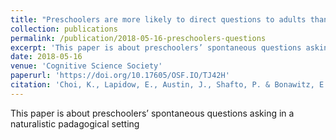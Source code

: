 ```yaml
---
title: "Preschoolers are more likely to direct questions to adults than to other children (or selves) during spontaneous conversational acts"
collection: publications
permalink: /publication/2018-05-16-preschoolers-questions
excerpt: 'This paper is about preschoolers’ spontaneous questions asking in a naturalistic padagogical setting'
date: 2018-05-16
venue: 'Cognitive Science Society'
paperurl: 'https://doi.org/10.17605/OSF.IO/TJ42H'
citation: 'Choi, K., Lapidow, E., Austin, J., Shafto, P. & Bonawitz, E. (2018). Preschoolers are more likely to direct questions to adults than to other children (or selves) during spontaneous conversational acts. Proceedings of the 30th Annual Conference of the Cognitive Science Society. Madison, WI: Cognitive Science Society.'
---
```


This paper is about preschoolers’ spontaneous questions asking in a naturalistic padagogical setting
